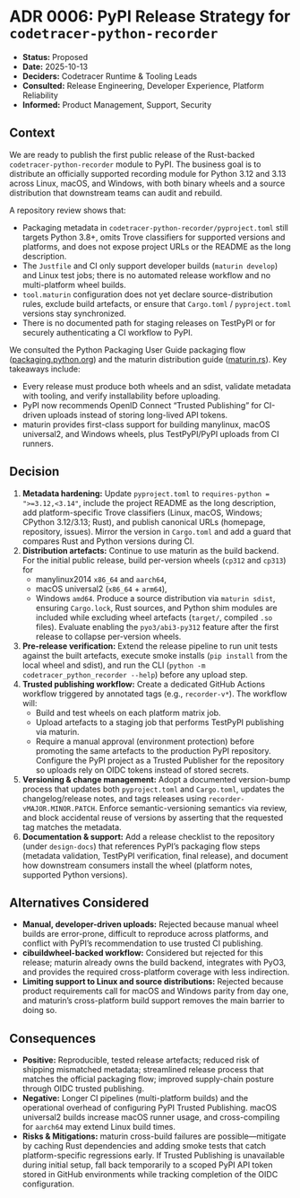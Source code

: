 # ADR 0006: PyPI Release Strategy for `codetracer-python-recorder`

- **Status:** Proposed
- **Date:** 2025-10-13
- **Deciders:** Codetracer Runtime & Tooling Leads
- **Consulted:** Release Engineering, Developer Experience, Platform Reliability
- **Informed:** Product Management, Support, Security

## Context

We are ready to publish the first public release of the Rust-backed `codetracer-python-recorder`
module to PyPI. The business goal is to distribute an officially supported recording module for
Python 3.12 and 3.13 across Linux, macOS, and Windows, with both binary wheels and a source
distribution that downstream teams can audit and rebuild.

A repository review shows that:

- Packaging metadata in `codetracer-python-recorder/pyproject.toml` still targets Python 3.8+,
  omits Trove classifiers for supported versions and platforms, and does not expose project URLs
  or the README as the long description.
- The `Justfile` and CI only support developer builds (`maturin develop`) and Linux test jobs;
  there is no automated release workflow and no multi-platform wheel builds.
- `tool.maturin` configuration does not yet declare source-distribution rules, exclude build
  artefacts, or ensure that `Cargo.toml` / `pyproject.toml` versions stay synchronized.
- There is no documented path for staging releases on TestPyPI or for securely authenticating a CI
  workflow to PyPI.

We consulted the Python Packaging User Guide packaging flow
([packaging.python.org](https://packaging.python.org/en/latest/flow/)) and the maturin distribution
guide ([maturin.rs](https://www.maturin.rs/distribution.html)). Key takeaways include:

- Every release must produce both wheels and an sdist, validate metadata with tooling, and verify
  installability before uploading.
- PyPI now recommends OpenID Connect “Trusted Publishing” for CI-driven uploads instead of storing
  long-lived API tokens.
- maturin provides first-class support for building manylinux, macOS universal2, and Windows wheels,
  plus TestPyPI/PyPI uploads from CI runners.

## Decision

1. **Metadata hardening:** Update `pyproject.toml` to `requires-python = ">=3.12,<3.14"`, include
   the project README as the long description, add platform-specific Trove classifiers (Linux,
   macOS, Windows; CPython 3.12/3.13; Rust), and publish canonical URLs (homepage, repository,
   issues). Mirror the version in `Cargo.toml` and add a guard that compares Rust and Python
   versions during CI.
2. **Distribution artefacts:** Continue to use maturin as the build backend. For the initial public
   release, build per-version wheels (`cp312` and `cp313`) for
   - manylinux2014 `x86_64` and `aarch64`,
   - macOS universal2 (`x86_64` + `arm64`),
   - Windows `amd64`.
   Produce a source distribution via `maturin sdist`, ensuring `Cargo.lock`, Rust sources, and Python
   shim modules are included while excluding wheel artefacts (`target/`, compiled `.so` files).
   Evaluate enabling the `pyo3/abi3-py312` feature after the first release to collapse per-version
   wheels.
3. **Pre-release verification:** Extend the release pipeline to run unit tests against the built
   artefacts, execute smoke installs (`pip install` from the local wheel and sdist), and run the CLI
   (`python -m codetracer_python_recorder --help`) before any upload step.
4. **Trusted publishing workflow:** Create a dedicated GitHub Actions workflow triggered by
   annotated tags (e.g., `recorder-v*`). The workflow will:
   - Build and test wheels on each platform matrix job.
   - Upload artefacts to a staging job that performs TestPyPI publishing via maturin.
   - Require a manual approval (environment protection) before promoting the same artefacts to the
     production PyPI repository.
   Configure the PyPI project as a Trusted Publisher for the repository so uploads rely on OIDC
   tokens instead of stored secrets.
5. **Versioning & change management:** Adopt a documented version-bump process that updates both
   `pyproject.toml` and `Cargo.toml`, updates the changelog/release notes, and tags releases using
   `recorder-vMAJOR.MINOR.PATCH`. Enforce semantic-versioning semantics via review, and block
   accidental reuse of versions by asserting that the requested tag matches the metadata.
6. **Documentation & support:** Add a release checklist to the repository (under `design-docs`) that
   references PyPI’s packaging flow steps (metadata validation, TestPyPI verification, final
   release), and document how downstream consumers install the wheel (platform notes, supported
   Python versions).

## Alternatives Considered

- **Manual, developer-driven uploads:** Rejected because manual wheel builds are error-prone,
  difficult to reproduce across platforms, and conflict with PyPI’s recommendation to use trusted
  CI publishing.
- **cibuildwheel-backed workflow:** Considered but rejected for this release; maturin already owns
  the build backend, integrates with PyO3, and provides the required cross-platform coverage with
  less indirection.
- **Limiting support to Linux and source distributions:** Rejected because product requirements call
  for macOS and Windows parity from day one, and maturin’s cross-platform build support removes the
  main barrier to doing so.

## Consequences

- **Positive:** Reproducible, tested release artefacts; reduced risk of shipping mismatched metadata;
  streamlined release process that matches the official packaging flow; improved supply-chain
  posture through OIDC trusted publishing.
- **Negative:** Longer CI pipelines (multi-platform builds) and the operational overhead of
  configuring PyPI Trusted Publishing. macOS universal2 builds increase macOS runner usage, and
  cross-compiling for `aarch64` may extend Linux build times.
- **Risks & Mitigations:** maturin cross-build failures are possible—mitigate by caching Rust
  dependencies and adding smoke tests that catch platform-specific regressions early. If Trusted
  Publishing is unavailable during initial setup, fall back temporarily to a scoped PyPI API token
  stored in GitHub environments while tracking completion of the OIDC configuration.
